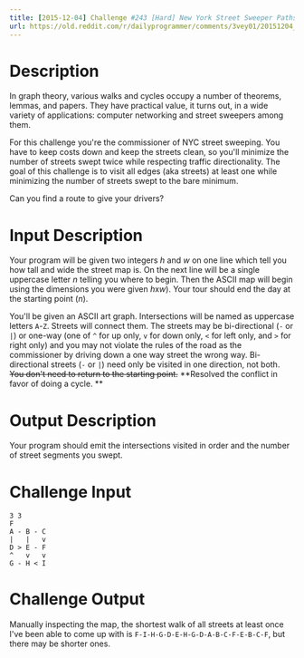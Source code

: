 ```yaml
---
title: [2015-12-04] Challenge #243 [Hard] New York Street Sweeper Paths
url: https://old.reddit.com/r/dailyprogrammer/comments/3vey01/20151204_challenge_243_hard_new_york_street/
---
```


# Description

In graph theory, various walks and cycles occupy a number of theorems, lemmas, and papers. They have practical value, it turns out, in a wide variety of applications: computer networking and street sweepers among them. 

For this challenge you're the commissioner of NYC street sweeping. You have to keep costs down and keep the streets clean, so you'll minimize the number of streets swept twice while respecting traffic directionality. The goal of this challenge is to visit all edges (aka streets) at least one while minimizing the number of streets swept to the bare minimum. 

Can you find a route to give your drivers? 

# Input Description

Your program will be given two integers *h* and *w* on one line which tell you how tall and wide the street map is. On the next line will be a single uppercase letter *n* telling you where to begin. Then the ASCII map will begin using the dimensions you were given *h*x*w*). Your tour should end the day at the starting point (*n*).

You'll be given an ASCII art graph. Intersections will be named as uppercase letters `A`-`Z`. Streets will connect them. The streets may be bi-directional (`-` or `|`) or one-way (one of `^` for up only, `v` for down only, `<` for left only, and `>` for right only) and you may not violate the rules of the road as the commissioner by driving down a one way street the wrong way. Bi-directional streets (`-` or `|`) need only be visited in one direction, not both. ~~You don't need to return to the starting point.~~ **Resolved the conflict in favor of doing a cycle. **

# Output Description

Your program should emit the intersections visited in order and the number of street segments you swept. 

# Challenge Input

	3 3
	F 
	A - B - C
	|   |   v
	D > E - F
	^   v   v
	G - H < I

# Challenge Output

Manually inspecting the map, the shortest walk of all streets at least once I've been able to come up with is `F-I-H-G-D-E-H-G-D-A-B-C-F-E-B-C-F`, but there may be shorter ones.
